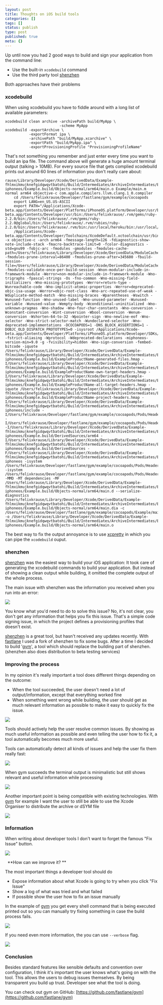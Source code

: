 ```yaml
---
layout: post
title: Thoughts on iOS build tools
categories: []
tags: []
status: publish
type: post
published: true
meta: {}
---
```


Up until now you had 2 good ways to build and sign your application from the command line:

* Use the built-in `xcodebuild` command
* Use the third party tool [shenzhen](https://github.com/nomad/shenzhen)

Both approaches have their problems

### xcodebuild

When using xcodebuild you have to fiddle around with a long list of available parameters:

```
xcodebuild clean archive -archivePath build/MyApp \
                         -scheme MyApp
xcodebuild -exportArchive \
           -exportFormat ipa \
           -archivePath "build/MyApp.xcarchive" \
           -exportPath "build/MyApp.ipa" \
           -exportProvisioningProfile "ProvisioningProfileName" 

```

That's not something you remember and just enter every time you want to build an ipa file. The command above will generate a huge amount terminal output (talking > 10MB). For every source file that gets complied xcodebuild prints out around 60 lines of information you don't really care about:

```
rause/Library/Developer/Xcode/DerivedData/Example-fhlmxikmujknefgidqwqvtbatohi/Build/Intermediates/ArchiveIntermediates/Example/IntermediateBuildFilesPath/Example.build/Release-iphoneos/Example.build/Objects-normal/arm64/main.o Example/main.m normal arm64 objective-c com.apple.compilers.llvm.clang.1_0.compiler
    cd /Users/felixkrause/Developer/fastlane/gym/example/cocoapods
    export LANG=en_US.US-ASCII
    export PATH="/Applications/Xcode-beta.app/Contents/Developer/Platforms/iPhoneOS.platform/Developer/usr/bin:/Applications/Xcode-beta.app/Contents/Developer/usr/bin:/Users/felixkrause/.rvm/gems/ruby-2.2.0/bin:/Users/felixkrause/.rvm/gems/ruby-2.2.0@global/bin:/Users/felixkrause/.rvm/rubies/ruby-2.2.0/bin:/Users/felixkrause/.rvm/bin:/usr/local/heroku/bin:/usr/local/bin:/usr/bin:/bin:/usr/sbin:/sbin"
    /Applications/Xcode-beta.app/Contents/Developer/Toolchains/XcodeDefault.xctoolchain/usr/bin/clang -x objective-c -arch arm64 -fmessage-length=126 -fdiagnostics-show-note-include-stack -fmacro-backtrace-limit=0 -fcolor-diagnostics -std=gnu99 -fobjc-arc -fmodules -gmodules -fmodules-cache-path=/Users/felixkrause/Library/Developer/Xcode/DerivedData/ModuleCache -fmodules-prune-interval=86400 -fmodules-prune-after=345600 -fbuild-session-file=/Users/felixkrause/Library/Developer/Xcode/DerivedData/ModuleCache/Session.modulevalidation -fmodules-validate-once-per-build-session -Wnon-modular-include-in-framework-module -Werror=non-modular-include-in-framework-module -Wno-trigraphs -fpascal-strings -Os -fno-common -Wno-missing-field-initializers -Wno-missing-prototypes -Werror=return-type -Wunreachable-code -Wno-implicit-atomic-properties -Werror=deprecated-objc-isa-usage -Werror=objc-root-class -Wno-arc-repeated-use-of-weak -Wduplicate-method-match -Wno-missing-braces -Wparentheses -Wswitch -Wunused-function -Wno-unused-label -Wno-unused-parameter -Wunused-variable -Wunused-value -Wempty-body -Wconditional-uninitialized -Wno-unknown-pragmas -Wno-shadow -Wno-four-char-constants -Wno-conversion -Wconstant-conversion -Wint-conversion -Wbool-conversion -Wenum-conversion -Wshorten-64-to-32 -Wpointer-sign -Wno-newline-eof -Wno-selector -Wno-strict-selector-match -Wundeclared-selector -Wno-deprecated-implementations -DCOCOAPODS=1 -DNS_BLOCK_ASSERTIONS=1 -DOBJC_OLD_DISPATCH_PROTOTYPES=0 -isysroot /Applications/Xcode-beta.app/Contents/Developer/Platforms/iPhoneOS.platform/Developer/SDKs/iPhoneOS9.0.sdk -fstrict-aliasing -Wprotocol -Wdeprecated-declarations -miphoneos-version-min=9.0 -g -fvisibility=hidden -Wno-sign-conversion -fembed-bitcode -iquote /Users/felixkrause/Library/Developer/Xcode/DerivedData/Example-fhlmxikmujknefgidqwqvtbatohi/Build/Intermediates/ArchiveIntermediates/Example/IntermediateBuildFilesPath/Example.build/Release-iphoneos/Example.build/ExampleProductName-generated-files.hmap -I/Users/felixkrause/Library/Developer/Xcode/DerivedData/Example-fhlmxikmujknefgidqwqvtbatohi/Build/Intermediates/ArchiveIntermediates/Example/IntermediateBuildFilesPath/Example.build/Release-iphoneos/Example.build/ExampleProductName-own-target-headers.hmap -I/Users/felixkrause/Library/Developer/Xcode/DerivedData/Example-fhlmxikmujknefgidqwqvtbatohi/Build/Intermediates/ArchiveIntermediates/Example/IntermediateBuildFilesPath/Example.build/Release-iphoneos/Example.build/ExampleProductName-all-target-headers.hmap -iquote /Users/felixkrause/Library/Developer/Xcode/DerivedData/Example-fhlmxikmujknefgidqwqvtbatohi/Build/Intermediates/ArchiveIntermediates/Example/IntermediateBuildFilesPath/Example.build/Release-iphoneos/Example.build/ExampleProductName-project-headers.hmap -I/Users/felixkrause/Library/Developer/Xcode/DerivedData/Example-fhlmxikmujknefgidqwqvtbatohi/Build/Intermediates/ArchiveIntermediates/Example/BuildProductsPath/Release-iphoneos/include -I/Users/felixkrause/Developer/fastlane/gym/example/cocoapods/Pods/Headers/Public -I/Users/felixkrause/Developer/fastlane/gym/example/cocoapods/Pods/Headers/Public/HexColors -I/Users/felixkrause/Library/Developer/Xcode/DerivedData/Example-fhlmxikmujknefgidqwqvtbatohi/Build/Intermediates/ArchiveIntermediates/Example/IntermediateBuildFilesPath/Example.build/Release-iphoneos/Example.build/DerivedSources/arm64 -I/Users/felixkrause/Library/Developer/Xcode/DerivedData/Example-fhlmxikmujknefgidqwqvtbatohi/Build/Intermediates/ArchiveIntermediates/Example/IntermediateBuildFilesPath/Example.build/Release-iphoneos/Example.build/DerivedSources -F/Users/felixkrause/Library/Developer/Xcode/DerivedData/Example-fhlmxikmujknefgidqwqvtbatohi/Build/Intermediates/ArchiveIntermediates/Example/BuildProductsPath/Release-iphoneos -isystem /Users/felixkrause/Developer/fastlane/gym/example/cocoapods/Pods/Headers/Public -isystem /Users/felixkrause/Developer/fastlane/gym/example/cocoapods/Pods/Headers/Public/HexColors -MMD -MT dependencies -MF /Users/felixkrause/Library/Developer/Xcode/DerivedData/Example-fhlmxikmujknefgidqwqvtbatohi/Build/Intermediates/ArchiveIntermediates/Example/IntermediateBuildFilesPath/Example.build/Release-iphoneos/Example.build/Objects-normal/arm64/main.d --serialize-diagnostics /Users/felixkrause/Library/Developer/Xcode/DerivedData/Example-fhlmxikmujknefgidqwqvtbatohi/Build/Intermediates/ArchiveIntermediates/Example/IntermediateBuildFilesPath/Example.build/Release-iphoneos/Example.build/Objects-normal/arm64/main.dia -c /Users/felixkrause/Developer/fastlane/gym/example/cocoapods/Example/main.m -o /Users/felixkrause/Library/Developer/Xcode/DerivedData/Example-fhlmxikmujknefgidqwqvtbatohi/Build/Intermediates/ArchiveIntermediates/Example/IntermediateBuildFilesPath/Example.build/Release-iphoneos/Example.build/Objects-normal/arm64/main.o

```

The best way to fix the output annoyance is to use [xcpretty](https://github.com/supermarin/xcpretty) in which you can pipe the `xcodebuild` ouput.

### shenzhen

[shenzhen](https://github.com/nomad/shenzhen) was the easiest way to build your iOS application: It took care of generating the 
xcodebuild commands to build your application. But instead of showing a clean output while building, it omitted the complete output of the whole process. 

The main issue with shenzhen was the information you received when you run into an error: 
  

![](/squarespace_images/static_545299aae4b0e9514fe30c95_54529a29e4b025a90f45cc50_55ca126de4b0389a4f272286_1439306353785__img.png)

You know what you'd need to do to solve this issue? No, it's not clear, you don't get any information that helps you fix this issue. That's a simple code signing issue, in which the project defines a provisioning profiles that doesn't exist.

[shenzhen](https://github.com/nomad/shenzhen) is a great tool, but hasn't received any updates recently. With [fastlane](https://fastlane.tools) I used a fork of shenzhen to fix some bugs. After a time I decided to build '[gym](https://github.com/fastlane/gym)', a tool which should replace the building part of shenzhen.(shenzhen also does distribution to beta testing services)

### Improving the process


In my opinion it's really important a tool does different things depending on the outcome:

* When the tool succeeded, the user doesn't need a lot of output/information, except that everything worked fine
* When something went wrong while building, the user should get as much relevant information as possible to make it easy to quickly fix the issue.
  

![](/squarespace_images/static_545299aae4b0e9514fe30c95_54529a29e4b025a90f45cc50_55ca13e7e4b064b361d992c6_1439306731462__img.png)
  
Tools should actively help the user resolve common issues. By showing as much useful information as possible and even telling the user how to fix it, a tool automatically becomes much more useful.

Tools can automatically detect all kinds of issues and help the user fix them really fast:
  
      
![](/squarespace_images/static_545299aae4b0e9514fe30c95_54529a29e4b025a90f45cc50_55ca166de4b0b1138d6a4216_1439307376844__img.png)
  
When gym succeeds the terminal output is minimalistic but still shows relevant and useful information while processing
  
      
![](/squarespace_images/static_545299aae4b0e9514fe30c95_54529a29e4b025a90f45cc50_55ca17cee4b05006bdcb31f2_1439307733632__img.png)
  
Another important point is being compatible with existing technologies. With [gym](https://github.com/fastlane/gym) for example I want the user to still be able to use the Xcode Organiser to distribute the archive or dSYM file
  
      
![](/squarespace_images/static_545299aae4b0e9514fe30c95_54529a29e4b025a90f45cc50_55ca2212e4b086b54439639f_1439310363121__img.png)


### Information


When writing about developer tools I don't want to forget the famous "Fix Issue" button. 
  
      
![](/squarespace_images/static_545299aae4b0e9514fe30c95_54529a29e4b025a90f45cc50_55ca36d9e4b0f52348487eb0_1439315676632_CMI5gl7WUAEQ9Hg.png)
  
 
**How can we improve it? **

The most important things a developer tool should do

* Expose information about what Xcode is going to try when you click "Fix Issue"
* Show a log of what was tried and what failed
* If possible show the user how to fix an issue manually

In the example of [gym](https://github.com/fastlane/gym) you get every shell command that is being executed printed out so you can manually try fixing something in case the build process fails.
  
      
![](/squarespace_images/static_545299aae4b0e9514fe30c95_54529a29e4b025a90f45cc50_55ca38e4e4b0a1f39d651353_1439316203336__img.png)

If you need even more information, the you can use `--verbose` flag.
  
      
![](/squarespace_images/static_545299aae4b0e9514fe30c95_54529a29e4b025a90f45cc50_55ca39afe4b0274930ad7c1d_1439316412504__img.png)

### Conclusion

Besides standard features like sensible defaults and convention over configuration, I think it's important the user knows what's going on with the tool. This allows the users to debug issues themselves. By being transparent you build up trust. Developer see what the tool is doing.

You can check out gym on GitHub: [https://github.com/fastlane/gym](https://github.com/fastlane/gym)
